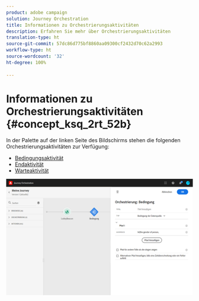 ```yaml
---
product: adobe campaign
solution: Journey Orchestration
title: Informationen zu Orchestrierungsaktivitäten
description: Erfahren Sie mehr über Orchestrierungsaktivitäten
translation-type: ht
source-git-commit: 57dc86d775bf8860aa09300cf2432d70c62a2993
workflow-type: ht
source-wordcount: '32'
ht-degree: 100%

---
```



# Informationen zu Orchestrierungsaktivitäten {#concept_ksq_2rt_52b}

In der Palette auf der linken Seite des Bildschirms stehen die folgenden Orchestrierungsaktivitäten zur Verfügung:

* [Bedingungsaktivität](../building-journeys/condition-activity.md)
* [Endaktivität](../building-journeys/end-activity.md)
* [Warteaktivität](../building-journeys/wait-activity.md)

![](../assets/journey49.png)
